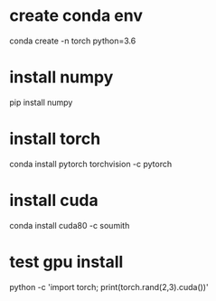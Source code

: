 # create conda env
conda create -n torch python=3.6

# install numpy
pip install numpy

# install torch
conda install pytorch torchvision -c pytorch

# install cuda
conda install cuda80 -c soumith

# test gpu install
python -c 'import torch; print(torch.rand(2,3).cuda())'
